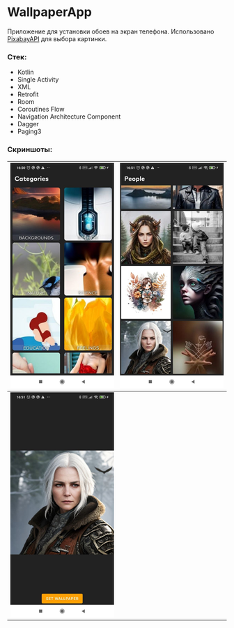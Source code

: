 # WallpaperApp

Приложение для установки обоев на экран телефона.
Использовано [PixabayAPI](https://pixabay.com/api/docs/ ) для выбора картинки.


### Стек:
- Kotlin
- Single Activity
- XML
- Retrofit
- Room
- Coroutines Flow
- Navigation Architecture Component
- Dagger
- Paging3

### Скриншоты:
| ![Main](/screenshot/category_screen.jpg) | ![ImageList](/screenshot/image_list_screen.jpg) |
|------------------------------------------|--------------------------------------|
| ![Image](/screenshot/image_screen.jpg)   | |
 
